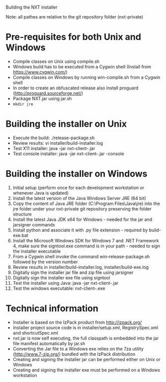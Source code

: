 Building the NXT installer

Note: all pathes are relative to the git repository folder (nxt-private)

Pre-requisites for both Unix and Windows
========================================
* Compile classes on Unix using compile.sh
* Windows build has to be executed from a Cygwin shell (Install from https://www.cygwin.com/)
* Compile classes on Windows by running win-compile.sh from a Cygwin shell
* In order to create an obfuscated release also install proguard (http://proguard.sourceforge.net/)
* Package NXT.jar using jar.sh
* `mkdir jre`

Building the installer on Unix
==============================
* Execute the build: ./release-package.sh
* Review results: vi installer/build-installer.log
* Test X11 installer: java -jar nxt-client-<version>.jar
* Test console installer: java -jar nxt-client-<version>.jar -console

Building the installer on Windows
=================================
1. Initial setup (perform once for each development workstation or whenever Java is updated)
2. Install the latest version of the Java Windows Server JRE (64 bit)
3. Copy the content of Java JRE folder (C:\Program Files\Java\jre<version>) into the jre folder under your nxt-private git repository preserving the folder structure
4. Install the latest Java JDK x64 for Windows - needed for the jar and jarsigner commands
5. Install python and associate it with .py file extension - required by build-exe.bat
6. Install the Microsoft Windows SDK for Windows 7 and .NET Framework 4, make sure the signtool.exe command is in your path - needed to sign the installer executable
7. From a Cygwin shell invoke the command win-release-package.sh followed by the version number
8. Review results in installer/build-installer.log, installer/build-exe.log
9. Digitally sign the installer jar file and zip file using jarsigner 
10. Digitally sign the installer exe file using signtool 
11. Test the installer using Java: java -jar nxt-client-<version>.jar
12. Test the windows executable: nxt-client-<version>.exe

Technical information
=====================
* Installer is based on the IzPack product from http://izpack.org/
* Installer project source code is in installer/setup.xml, RegistrySpec.xml and shortcutSpec.xml
* nxt.jar is now self executing, the full classpath is embedded into the jar file manifest automatically by jar.sh
* Converting the Jar file to a Windows exe relies on the 7za utility (http://www.7-zip.org/) bundled with the IzPack distribution
* Creating and signing the installer jar can be performed either on Unix or Windows
* Creating and signing the installer exe must be performed on a Windows workstation